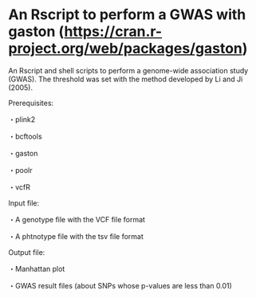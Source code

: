 # An Rscript to perform a GWAS with gaston (https://cran.r-project.org/web/packages/gaston)
An Rscript and shell scripts to perform a genome-wide association study (GWAS). The threshold was set with the method developed by Li and Ji (2005).



Prerequisites:

・plink2 

・bcftools

・gaston

・poolr

・vcfR




Input file:

・A genotype file with the VCF file format

・A phtnotype file with the tsv file format


Output file:

・Manhattan plot

・GWAS result files (about SNPs whose p-values are less than 0.01)

